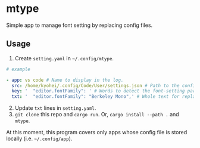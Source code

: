 # mtype
Simple app to manage font setting by replacing config files.

## Usage

1. Create `setting.yaml` in `~/.config/mtype`.

```yaml
# example

- app: vs code # Name to display in the log.
  src: /home/kyohei/.config/Code/User/settings.json # Path to the config file.
  key: '  "editor.fontFamily": ' # Words to detect the font-setting part (should start with these words).
  txt: '  "editor.fontFamily": "Berkeley Mono",' # Whole text for replacement. Multiple lines can also be used.
```

2. Update `txt` lines in `setting.yaml`.
3. `git clone` this repo and `cargo run`. Or, `cargo install --path .` and `mtype`.  

At this moment, this program covers only apps whose config file is stored locally (i.e. `~/.config/app`).
